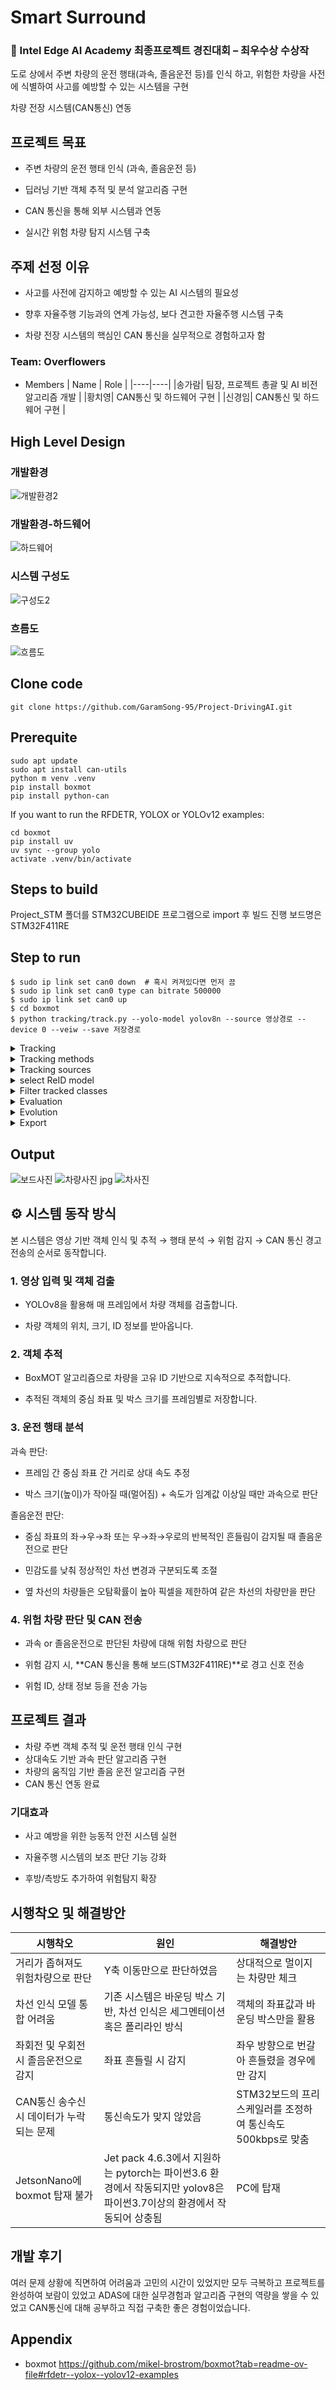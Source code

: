 # Smart Surround
### **🏅 Intel Edge AI Academy 최종프로젝트 경진대회 – 최우수상 수상작**

도로 상에서 주변 차량의 운전 행태(과속, 졸음운전 등)를 인식 하고, 위험한 차량을 사전에 식별하여 사고를 예방할 수 있는 시스템을 구현

차량 전장 시스템(CAN통신) 연동

## 프로젝트 목표

* 주변 차량의 운전 행태 인식 (과속, 졸음운전 등)

* 딥러닝 기반 객체 추적 및 분석 알고리즘 구현

* CAN 통신을 통해 외부 시스템과 연동

* 실시간 위험 차량 탐지 시스템 구축

## 주제 선정 이유

* 사고를 사전에 감지하고 예방할 수 있는 AI 시스템의 필요성

* 향후 자율주행 기능과의 연계 가능성, 보다 견고한 자율주행 시스템 구축

* 차량 전장 시스템의 핵심인 CAN 통신을 실무적으로 경험하고자 함

### Team: Overflowers

* Members
  | Name | Role |
  |----|----|
  |송가람| 팀장, 프로젝트 총괄 및 AI 비전 알고리즘 개발 |
  |황치영| CAN통신 및 하드웨어 구현 |
  |신경임| CAN통신 및 하드웨어 구현 |

## High Level Design
### 개발환경
![개발환경2](https://github.com/user-attachments/assets/cba5cb68-62e0-474d-a945-9973c3bad590)


### 개발환경-하드웨어
![하드웨어](https://github.com/user-attachments/assets/3dfd577f-774a-4eb3-bf5c-2f20fae1c513)

### 시스템 구성도
![구성도2](https://github.com/user-attachments/assets/5cc5bea1-6f6e-4ae7-8000-a64c13109e2c)


### 흐름도
![흐름도](https://github.com/user-attachments/assets/144aba16-51e0-4736-b17e-dca0adff93c5)

## Clone code

```shell
git clone https://github.com/GaramSong-95/Project-DrivingAI.git
```
## Prerequite

```shell
sudo apt update
sudo apt install can-utils
python m venv .venv
pip install boxmot
pip install python-can
```
If you want to run the RFDETR, YOLOX or YOLOv12 examples:
```shell
cd boxmot
pip install uv
uv sync --group yolo
activate .venv/bin/activate
```

## Steps to build

Project_STM 폴더를 STM32CUBEIDE 프로그램으로 import 후 빌드 진행 보드명은 STM32F411RE

## Step to run

```shell
$ sudo ip link set can0 down  # 혹시 켜져있다면 먼저 끔
$ sudo ip link set can0 type can bitrate 500000
$ sudo ip link set can0 up
$ cd boxmot
$ python tracking/track.py --yolo-model yolov8n --source 영상경로 --device 0 --veiw --save 저장경로
```

<details>
  <summary>Tracking</summary>
  
  ```shell
  
$ python tracking/track.py --yolo-model rf-detr-base.pt  # bboxes only
  python tracking/track.py --yolo-model yolox_s.pt       # bboxes only
  python tracking/track.py --yolo-model yolov10n         # bboxes only
  python tracking/track.py --yolo-model yolov9s          # bboxes only
  python tracking/track.py --yolo-model yolov8n          # bboxes only
                                        yolov8n-seg      # bboxes + segmentation masks 
                                        yolov8n-pose     # bboxes + pose estimation
```

</details>

<details>
  <summary>Tracking methods</summary>

  ```shell
$ python tracking/track.py --tracking-method deepocsort
                                             strongsort
                                             ocsort
                                             bytetrack
                                             botsort
                                             boosttrack
```

</details>

<details>
  <summary>Tracking sources</summary>
  
tracking can be run on most video formats
  ```shell
$ python tracking/track.py --source 0                               # webcam
                                    img.jpg                         # image
                                    vid.mp4                         # video
                                    path/                           # directory
                                    path/*.jpg                      # glob
                                    'https://youtu.be/Zgi9g1ksQHc'  # YouTube
                                    'rtsp://example.com/media.mp4'  # RTSP, RTMP, HTTP stream
```

</details>

<details>
  <summary>select ReID model</summary>
  
Some tracking methods combine appearance description and motion in the process of tracking. For those which use appearance, you can choose a ReID model based on your needs from this ReID model zoo. These model can be further optimized for you needs by the reid_export.py script
  ```shell
$ python tracking/track.py --source 0 --reid-model lmbn_n_cuhk03_d.pt               # lightweight
                                                   osnet_x0_25_market1501.pt
                                                   mobilenetv2_x1_4_msmt17.engine
                                                   resnet50_msmt17.onnx
                                                   osnet_x1_0_msmt17.pt
                                                   clip_market1501.pt               # heavy
                                                   clip_vehicleid.pt
                                                   ...
```

</details>

<details>
  <summary>Filter tracked classes</summary>
  
By default the tracker tracks all MS COCO classes.
If you want to track a subset of the classes that you model predicts, add their corresponding index after the classes flag,
  ```shell
python tracking/track.py --source 0 --yolo-model yolov8s.pt --classes 16 17  # COCO yolov8 model. Track cats and dogs, only
```
Here is a list of all the possible objects that a Yolov8 model trained on MS COCO can detect. Notice that the indexing for the classes in this repo starts at zero

</details>

<details>
  <summary>Evaluation</summary>
  
Evaluate a combination of detector, tracking method and ReID model on standard MOT dataset or you custom one by
  ```shell
$ python3 tracking/val.py --yolo-model yolov8n.pt --reid-model osnet_x0_25_msmt17.pt --tracking-method deepocsort --verbose --source ./assets/MOT17-mini/train
$ python3 tracking/val.py --yolo-model yolov8n.pt --reid-model osnet_x0_25_msmt17.pt --tracking-method ocsort     --verbose --source ./tracking/val_utils/MOT17/train
```
add --gsi to your command for postprocessing the MOT results by gaussian smoothed interpolation. Detections and embeddings are stored for the selected YOLO and ReID model respectively. They can then be loaded into any tracking algorithm. Avoiding the overhead of repeatedly generating this data.

</details>

<details>
  <summary>Evolution</summary>
  
We use a fast and elitist multiobjective genetic algorithm for tracker hyperparameter tuning. By default the objectives are: HOTA, MOTA, IDF1. Run it by
  ```shell
# saves dets and embs under ./runs/dets_n_embs separately for each selected yolo and reid model
$ python tracking/generate_dets_n_embs.py --source ./assets/MOT17-mini/train --yolo-model yolov8n.pt yolov8s.pt --reid-model weights/osnet_x0_25_msmt17.pt
# evolve parameters for specified tracking method using the selected detections and embeddings generated in the previous step
$ python tracking/evolve.py --dets yolov8n --embs osnet_x0_25_msmt17 --n-trials 9 --tracking-method botsort --source ./assets/MOT17-mini/train
```
The set of hyperparameters leading to the best HOTA result are written to the tracker's config file.

</details>

<details>
  <summary>Export</summary>
  
We support ReID model export to ONNX, OpenVINO, TorchScript and TensorRT
  ```shell
# export to ONNX
$ python3 boxmot/appearance/reid_export.py --include onnx --device cpu
# export to OpenVINO
$ python3 boxmot/appearance/reid_export.py --include openvino --device cpu
# export to TensorRT with dynamic input
$ python3 boxmot/appearance/reid_export.py --include engine --device 0 --dynamic
```

</details>

## Output

![보드사진](https://github.com/user-attachments/assets/72f5e2cc-a8dc-40fc-88d8-2f6280a11a10)
![차량사진 jpg](https://github.com/user-attachments/assets/2781f0cc-47c7-48df-8aa3-a2aa0787fdd1)
![차사진](https://github.com/user-attachments/assets/9281e447-e93f-401b-b8ec-ef2724b98659)

## ⚙️ 시스템 동작 방식
본 시스템은 영상 기반 객체 인식 및 추적 → 행태 분석 → 위험 감지 → CAN 통신 경고 전송의 순서로 동작합니다.

### 1. 영상 입력 및 객체 검출
* YOLOv8을 활용해 매 프레임에서 차량 객체를 검출합니다.

* 차량 객체의 위치, 크기, ID 정보를 받아옵니다.

### 2. 객체 추적
* BoxMOT 알고리즘으로 차량을 고유 ID 기반으로 지속적으로 추적합니다.

* 추적된 객체의 중심 좌표 및 박스 크기를 프레임별로 저장합니다.

### 3. 운전 행태 분석
과속 판단:

* 프레임 간 중심 좌표 간 거리로 상대 속도 추정

* 박스 크기(높이)가 작아질 때(멀어짐) + 속도가 임계값 이상일 때만 과속으로 판단

졸음운전 판단:

* 중심 좌표의 좌→우→좌 또는 우→좌→우로의 반복적인 흔들림이 감지될 때 졸음운전으로 판단

* 민감도를 낮춰 정상적인 차선 변경과 구분되도록 조절

* 옆 차선의 차량들은 오탐확률이 높아 픽셀을 제한하여 같은 차선의 차량만을 판단

### 4. 위험 차량 판단 및 CAN 전송
* 과속 or 졸음운전으로 판단된 차량에 대해 위험 차량으로 판단

* 위험 감지 시, **CAN 통신을 통해 보드(STM32F411RE)**로 경고 신호 전송

* 위험 ID, 상태 정보 등을 전송 가능

## 프로젝트 결과

* 차량 주변 객체 추적 및 운전 행태 인식 구현
* 상대속도 기반 과속 판단 알고리즘 구현
* 차량의 움직임 기반 졸음 운전 알고리즘 구현
* CAN 통신 연동 완료

### 기대효과

* 사고 예방을 위한 능동적 안전 시스템 실현

* 자율주행 시스템의 보조 판단 기능 강화

* 후방/측방도 추가하여 위험탐지 확장

## 시행착오 및 해결방안

  | 시행착오 | 원인 | 해결방안 |
  |----|----|----|
  |거리가 좁혀져도 위험차량으로 판단|Y축 이동만으로 판단하였음|상대적으로 멀이지는 차량만 체크|
  |차선 인식 모델 통합 어려움| 기존 시스템은 바운딩 박스 기반, 차선 인식은 세그멘테이션 혹은 폴리라인 방식|객체의 좌표값과 바운딩 박스만을 활용|
  |좌회전 및 우회전 시 졸음운전으로 감지|좌표 흔들릴 시 감지|좌우 방향으로 번갈아 흔들렸을 경우에만 감지|
  |CAN통신 송수신 시 데이터가 누락되는 문제|통신속도가 맞지 않았음|STM32보드의 프리스케일러를 조정하여 통신속도 500kbps로 맞춤|
  |JetsonNano에 boxmot 탑재 불가|Jet pack 4.6.3에서 지원하는 pytorch는 파이썬3.6 환경에서 작동되지만 yolov8은 파이썬3.7이상의 환경에서 작동되어 상충됨|PC에 탑재|

## 개발 후기

여러 문제 상황에 직면하여 어려움과 고민의 시간이 있었지만 모두 극복하고 프로젝트를 완성하여 보람이 있었고 ADAS에 대한 실무경험과 알고리즘 구현의 역량을 쌓을 수 있었고 CAN통신에 대해 공부하고 직접 구축한 좋은 경험이었습니다.



## Appendix

* boxmot
https://github.com/mikel-brostrom/boxmot?tab=readme-ov-file#rfdetr--yolox--yolov12-examples
